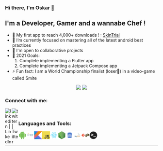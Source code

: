 ### Hi there, I'm Oskar  👋


## I'm a Developer, Gamer and a wannabe Chef !

- 🔭 My first app to reach 4,000+ downloads ! : [SkinTrial][skintrial]
- 🌱 I’m currently focused on mastering all of the latest android best practices
- 👯 I'm open to collaborative projects
- 🥅 2021 Goals: 
     1) Complete implementing a Flutter app
     2) Complete implementing a Jetpack Compose app
- ⚡ Fun fact: I am a World Championship finalist (loser🤣) in a video-game called Smite


<p align = "center">
  <img src = "https://github-readme-stats.vercel.app/api?username=oskarlasota&show_icons=true&theme=bear" width = 400>
  <img src = "https://github-readme-streak-stats.herokuapp.com?user=oskarlasota&theme=dark&hide_border=true" width = 400>
</p>

### Connect with me:

[<img align="left" alt="linkedin | LinkedIn" width="22px" src="https://img.icons8.com/material-outlined/24/4a90e2/linkedin--v1.png" />][linkedin]
[<img align="left" alt="twitter | Twitter" width="22px" src="https://img.icons8.com/ios-glyphs/30/4a90e2/twitter--v1.png" />][twitter]
<br />

### Languages and Tools:

<img align="left" alt="android" width="26px" src="https://raw.githubusercontent.com/github/explore/80688e429a7d4ef2fca1e82350fe8e3517d3494d/topics/android/android.png" />
<img align="left" alt="java" width="26px" src="https://raw.githubusercontent.com/github/explore/80688e429a7d4ef2fca1e82350fe8e3517d3494d/topics/java/java.png" />
<img align="left" alt="kotlin" width="26px" src="https://raw.githubusercontent.com/github/explore/80688e429a7d4ef2fca1e82350fe8e3517d3494d/topics/kotlin/kotlin.png" />
<img align="left" alt="JavaScript" width="26px" src="https://raw.githubusercontent.com/github/explore/80688e429a7d4ef2fca1e82350fe8e3517d3494d/topics/javascript/javascript.png" />
<img align="left" alt="React" width="26px" src="https://raw.githubusercontent.com/github/explore/80688e429a7d4ef2fca1e82350fe8e3517d3494d/topics/react/react.png" />
<img align="left" alt="Node.js" width="26px" src="https://raw.githubusercontent.com/github/explore/80688e429a7d4ef2fca1e82350fe8e3517d3494d/topics/nodejs/nodejs.png" />
<img align="left" alt="SQL" width="26px" src="https://raw.githubusercontent.com/github/explore/80688e429a7d4ef2fca1e82350fe8e3517d3494d/topics/sql/sql.png" />
<img align="left" alt="MySQL" width="26px" src="https://raw.githubusercontent.com/github/explore/80688e429a7d4ef2fca1e82350fe8e3517d3494d/topics/mysql/mysql.png" />
<img align="left" alt="Git" width="26px" src="https://raw.githubusercontent.com/github/explore/80688e429a7d4ef2fca1e82350fe8e3517d3494d/topics/git/git.png" />
<img align="left" alt="Terminal" width="26px" src="https://raw.githubusercontent.com/github/explore/80688e429a7d4ef2fca1e82350fe8e3517d3494d/topics/terminal/terminal.png" />

<br />
<br />

---

[skintrial]: https://play.google.com/store/apps/details?id=com.frezzcoding.skincare
[linkedin]: https://linkedin.com/in/oskarlasota
[twitter]: https://twitter.com/frezzyygg
